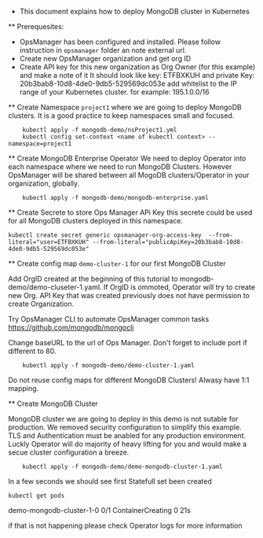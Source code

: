 * This document explains how to deploy MongoDB cluster in Kubernetes

** Prerequesites:
- OpsManager has been configured and installed. Please follow instruction in ```opsmanager``` folder an note external url.
- Create new OpsManager organization and get org ID
- Create API key for this new organization as Org Owner (for this example) and make a note of it
    It should look like key: ETFBXKUH and private Key: 20b3bab8-10d8-4de0-9db5-529569dc053e
    add whitelist to the IP range of your Kubernetes cluster.  for example: 195.1.0.0/16

** Create Namespace `project1` where we are going to deploy MongoDB clusters.
It is a good practice to keep namespaces small and focused.
```
    kubectl apply -f mongodb-demo/nsProject1.yml 
    kubectl config set-context <name of kubectl context> --namespace=project1
```

** Create MongoDB Enterprise Operator
We need to deploy Operator into each namespace where we need to run MongoDB Clusters. 
However OpsManager will be shared between all MogoDB clusters/Operator in your organization, globally.

```
    kubectl apply -f mongodb-demo/mongodb-enterprise.yaml
```

** Create Secrete to store Ops Manager APi Key
this secrete could be used for all MongoDB clusters deployed in this namespace. 
```
kubectl create secret generic opsmanager-org-access-key  --from-literal="user=ETFBXKUH" --from-literal="publicApiKey=20b3bab8-10d8-4de0-9db5-529569dc053e"
```
** Create config map `demo-cluster-1` for our first MongoDB Cluster

Add OrgID created at the beginning of this tutorial to mongodb-demo/demo-cluseter-1.yaml. If OrgID is ommoted, Operator will try to create new Org. API Key that was created previously does not have permission to create Organization.

Try OpsManager CLI to automate OpsManager common tasks https://github.com/mongodb/mongocli

Change baseURL to the url of Ops Manager. Don't forget to include port if different to 80.

```
    kubectl apply -f mongodb-demo/demo-cluster-1.yaml
```
Do not reuse config maps for different MongoDB Clusters! Alwasy have 1:1 mapping. 

** Create MongoDB Cluster

MongoDB cluster we are going to deploy in this demo is not sutable for production. We removed security configuration to simplify this example. TLS and Authentication must be anabled for any production environment. Luckly Operator will do majority of heavy lifting for you and would make a secue cluster configuration a breeze. 

```
    kubectl apply -f mongodb-demo/demo-mongodb-cluster-1.yaml
```

In a few seconds we should see first Statefull set been created

``` kubectl get pods ```

demo-mongodb-cluster-1-0  0/1     ContainerCreating   0          21s

if that is not happening please check Operator logs for more information
